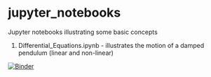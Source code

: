 # jupyter_notebooks

Jupyter notebooks illustrating some basic concepts

1. Differential_Equations.ipynb - illustrates the motion of a damped pendulum (linear and non-linear)



[![Binder](https://mybinder.org/badge.svg)](https://mybinder.org/v2/gh/maj4e/jupyter_notebooks/master)
